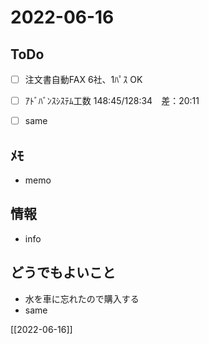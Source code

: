 # 2022-06-16

## ToDo
- [ ] 注文書自動FAX 6社、1ﾊﾟｽ OK
- [ ] ｱﾄﾞﾊﾞﾝｽｼｽﾃﾑ工数 148:45/128:34　差：20:11
- [ ] same


## ﾒﾓ
- memo


## 情報
- info


## どうでもよいこと
- 水を車に忘れたので購入する
- same


[[2022-06-16]]

